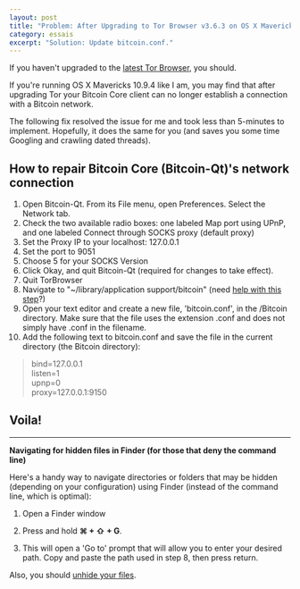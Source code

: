 ```yaml
---
layout: post
title: "Problem: After Upgrading to Tor Browser v3.6.3 on OS X Mavericks 10.9.4, Bitcoin Core is Unable to Connect to Networks"
category: essais
excerpt: "Solution: Update bitcoin.conf."
---
```


If you haven't upgraded to the [latest Tor Browser](https://www.torproject.org/download/download-easy.html.en), you should. 

If you're running OS X Mavericks 10.9.4 like I am, you may find that after upgrading Tor your Bitcoin Core client can no longer establish a connection with a Bitcoin network.

The following fix resolved the issue for me and took less than 5-minutes to implement. Hopefully, it does the same for you (and saves you some time Googling and crawling dated threads). 

## How to repair Bitcoin Core (Bitcoin-Qt)'s network connection

1.  Open Bitcoin-Qt. From its File menu, open Preferences. Select the Network tab.
2.  Check the two available radio boxes: one labeled Map port using UPnP, and one labeled Connect through SOCKS proxy (default proxy)
3.  Set the Proxy IP to your localhost: 127.0.0.1
4.  Set the port to 9051
5.  Choose 5 for your SOCKS Version
6.  Click Okay, and quit Bitcoin-Qt (required for changes to take effect).
7.  Quit TorBrowser
8.  Navigate to "~/library/application support/bitcoin" (need [help with this step](#morehelp)?)
9. Open your text editor and create a new file, 'bitcoin.conf', in the /Bitcoin directory. Make sure that the file uses the extension .conf and does not simply have .conf in the filename. 
10. Add the following text to bitcoin.conf and save the file in the current directory (the Bitcoin directory):

> bind=127.0.0.1  
> listen=1  
> upnp=0  
> proxy=127.0.0.1:9150

## Voila!

<hr>

<a id="morehelp"></a>**Navigating for hidden files in Finder (for those that deny the command line)**

Here's a handy way to navigate directories or folders that may be hidden (depending on your configuration) using Finder (instead of the command line, which is optimal):

1. Open a Finder window

2. Press and hold  <span style="font-weight:bold">&#x2318; + &#x21E7; + G</span>. 

3. This will open a 'Go to' prompt that will allow you to enter your desired path. Copy and paste the path used in step 8, then press return.</p>

Also, you should [unhide your files](http://ianlunn.co.uk/articles/quickly-showhide-hidden-files-mac-os-x-mavericks/).


<a href="https://plus.google.com/+VincentBarr0?rel=author"></a>